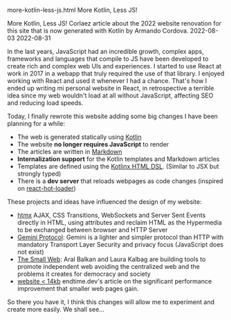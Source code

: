 more-kotlin-less-js.html
More Kotlin, Less JS!

More Kotlin, Less JS!
Corlaez article about the 2022 website renovation for this site that is now generated with Kotlin by Armando Cordova.
2022-08-03
2022-08-31

In the last years, JavaScript had an incredible growth, complex apps, frameworks and languages that compile to JS have been developed to create rich and complex web UIs and experiences.
I started to use React at work in 2017 in a webapp that truly required the use of that library. I enjoyed working with React and used it whenever I had a chance.
That's how I ended up writing mi personal website in React, in retrospective a terrible idea since my web wouldn't load at all without JavaScript, affecting SEO and reducing load speeds.

Today, I finally rewrote this website adding some big changes I have been planning for a while:

* The web is generated statically using [Kotlin](https://kotlinlang.org/)
* The website **no longer requires JavaScript** to render
* The articles are written in [Markdown](https://www.markdownguide.org/)
* **Internalization support** for the Kotlin templates and Markdown articles
* Templates are defined using the [Kotlinx HTML DSL](https://github.com/Kotlin/kotlinx.html). (Similar to JSX but strongly typed)
* There is a **dev server** that reloads webpages as code changes (inspired on [react-hot-loader](https://github.com/gaearon/react-hot-loader))

These projects and ideas have influenced the design of my website:

* [htmx](https://htmx.org/) AJAX, CSS Transitions, WebSockets and Server Sent Events directly in HTML, using attributes and reclaim HTML as the Hypermedia to be exchanged between browser and HTTP Server
* [Gemini Protocol](https://gemini.circumlunar.space/): Gemini is a lighter and simpler protocol than HTTP with mandatory Transport Layer Security and privacy focus (JavaScript does not exist)
* [The Small Web](https://ar.al/2020/08/07/what-is-the-small-web/): Aral Balkan and Laura Kalbag are building tools to promote independent web avoiding the centralized web and the problems it creates for democracy and society
* [website < 14kb](https://endtimes.dev/why-your-website-should-be-under-14kb-in-size/) endtime.dev's article on the significant performance improvement that smaller web pages gain.

So there you have it, I think this changes will allow me to experiment and create more easily. We shall see...